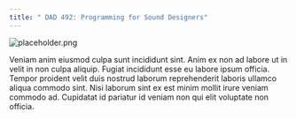 ```yaml
---
title: " DAD 492: Programming for Sound Designers"
---
```


![placeholder.png](https://loremflickr.com/320/240)

Veniam anim eiusmod culpa sunt incididunt sint. Anim ex non ad labore ut in velit in non culpa aliquip. Fugiat incididunt esse eu labore ipsum officia. Tempor proident velit duis nostrud laborum reprehenderit laboris ullamco aliqua commodo sint. Nisi laborum sint ex est minim mollit irure veniam commodo ad. Cupidatat id pariatur id veniam non qui elit voluptate non officia.